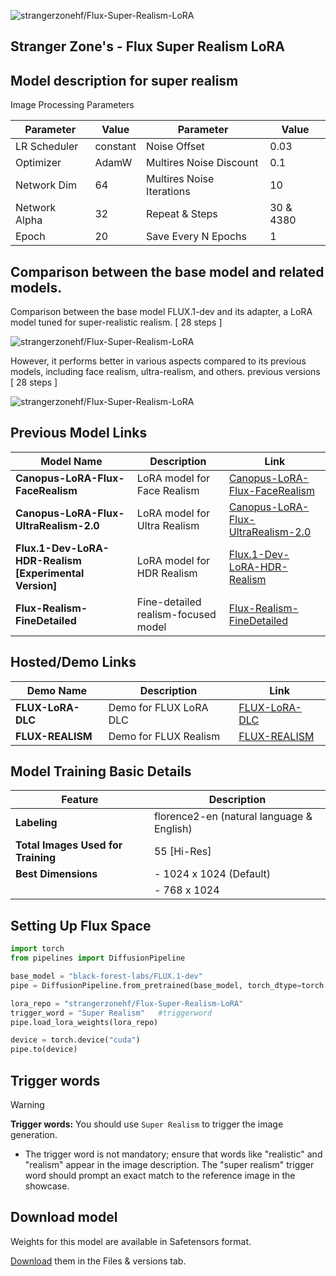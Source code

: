![strangerzonehf/Flux-Super-Realism-LoRA](images/sz.png)

## Stranger Zone's - Flux Super Realism LoRA

## Model description for super realism

Image Processing Parameters 

| Parameter                 | Value  | Parameter                 | Value  |
|---------------------------|--------|---------------------------|--------|
| LR Scheduler              | constant | Noise Offset              | 0.03   |
| Optimizer                 | AdamW  | Multires Noise Discount   | 0.1    |
| Network Dim               | 64     | Multires Noise Iterations | 10     |
| Network Alpha             | 32     | Repeat & Steps           | 30 & 4380|
| Epoch                     | 20  | Save Every N Epochs       | 1      |

## Comparison between the base model and related models.

Comparison between the base model FLUX.1-dev and its adapter, a LoRA model tuned for super-realistic realism.
[ 28 steps ]

![strangerzonehf/Flux-Super-Realism-LoRA](images/sz2.png)

However, it performs better in various aspects compared to its previous models, including face realism, ultra-realism, and others.
previous versions [ 28 steps ]

![strangerzonehf/Flux-Super-Realism-LoRA](images/sz3.png)

## Previous Model Links

| Model Name                               | Description                  | Link                                                                                     |
|------------------------------------------|------------------------------|------------------------------------------------------------------------------------------|
| **Canopus-LoRA-Flux-FaceRealism**        | LoRA model for Face Realism  | [Canopus-LoRA-Flux-FaceRealism](https://huggingface.co/prithivMLmods/Canopus-LoRA-Flux-FaceRealism) |
| **Canopus-LoRA-Flux-UltraRealism-2.0**   | LoRA model for Ultra Realism | [Canopus-LoRA-Flux-UltraRealism-2.0](https://huggingface.co/prithivMLmods/Canopus-LoRA-Flux-UltraRealism-2.0) |
| **Flux.1-Dev-LoRA-HDR-Realism [Experimental Version]**          | LoRA model for HDR Realism   | [Flux.1-Dev-LoRA-HDR-Realism](https://huggingface.co/prithivMLmods/Flux.1-Dev-LoRA-HDR-Realism) |
| **Flux-Realism-FineDetailed**            | Fine-detailed realism-focused model                 | [Flux-Realism-FineDetailed](https://huggingface.co/prithivMLmods/Flux-Realism-FineDetailed)    |

## Hosted/Demo Links

| Demo Name                  | Description                | Link                                                                                 |
|----------------------------|----------------------------|--------------------------------------------------------------------------------------|
| **FLUX-LoRA-DLC**          | Demo for FLUX LoRA DLC     | [FLUX-LoRA-DLC](https://huggingface.co/spaces/prithivMLmods/FLUX-LoRA-DLC)           |
| **FLUX-REALISM**           | Demo for FLUX Realism      | [FLUX-REALISM](https://huggingface.co/spaces/prithivMLmods/FLUX-REALISM)             |

## Model Training Basic Details 

| Feature                        | Description                         |
|--------------------------------|-------------------------------------|
| **Labeling**                   | florence2-en (natural language & English) |
| **Total Images Used for Training** | 55 [Hi-Res]                  |
| **Best Dimensions**            | - 1024 x 1024 (Default)             |
|                                | - 768 x 1024                        |

## Setting Up Flux Space
```python
import torch
from pipelines import DiffusionPipeline

base_model = "black-forest-labs/FLUX.1-dev"
pipe = DiffusionPipeline.from_pretrained(base_model, torch_dtype=torch.bfloat16)

lora_repo = "strangerzonehf/Flux-Super-Realism-LoRA"
trigger_word = "Super Realism"   #triggerword
pipe.load_lora_weights(lora_repo)

device = torch.device("cuda")
pipe.to(device)
```
## Trigger words

> [!WARNING]
> **Trigger words:**  You should use `Super Realism` to trigger the image generation.

- The trigger word is not mandatory; ensure that words like "realistic" and "realism" appear in the image description. The "super realism" trigger word should prompt an exact match to the reference image in the showcase.
## Download model

Weights for this model are available in Safetensors format.

[Download](https://huggingface.co/strangerzonehf/Flux-Super-Realism-LoRA) them in the Files & versions tab.
